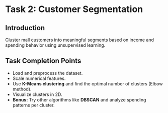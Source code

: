 # Task 2: Customer Segmentation

## Introduction
Cluster mall customers into meaningful segments based on income and spending behavior using unsupervised learning.

## Task Completion Points
- Load and preprocess the dataset.  
- Scale numerical features.  
- Use **K-Means clustering** and find the optimal number of clusters (Elbow method).  
- Visualize clusters in 2D.  
- **Bonus:** Try other algorithms like **DBSCAN** and analyze spending patterns per cluster.  

